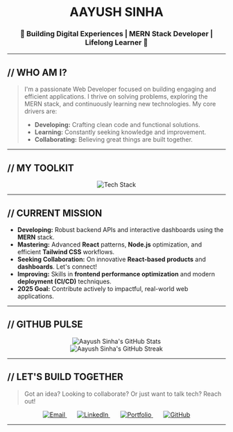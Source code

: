 <div align="center">

# AAYUSH SINHA

### 🚀 Building Digital Experiences | MERN Stack Developer | Lifelong Learner 🚀

</div>

***

## // WHO AM I?

> I'm a passionate Web Developer focused on building engaging and efficient applications. I thrive on solving problems, exploring the MERN stack, and continuously learning new technologies. My core drivers are:
>
> * **Developing:** Crafting clean code and functional solutions.
> * **Learning:** Constantly seeking knowledge and improvement.
> * **Collaborating:** Believing great things are built together.

***

## // MY TOOLKIT

<p align="center">
  <img src="https://skillicons.dev/icons?i=html,css,js,react,nodejs,express,mongodb,tailwind,python,git&theme=merko&perline=10" alt="Tech Stack"/>
</p>

***

## // CURRENT MISSION

* **Developing:** Robust backend APIs and interactive dashboards using the **MERN** stack.
* **Mastering:** Advanced **React** patterns, **Node.js** optimization, and efficient **Tailwind CSS** workflows.
* **Seeking Collaboration:** On innovative **React-based products** and **dashboards**. Let's connect!
* **Improving:** Skills in **frontend performance optimization** and modern **deployment (CI/CD)** techniques.
* **2025 Goal:** Contribute actively to impactful, real-world web applications.

***

## // GITHUB PULSE

<p align="center">
  <img src="https://github-readme-stats.vercel.app/api?username=Aayushsinha09&theme=merko&hide_border=false&include_all_commits=true&count_private=false&show_icons=true" alt="Aayush Sinha's GitHub Stats"/>
  <br/>
  <img src="https://github-readme-streak-stats.herokuapp.com/?user=Aayushsinha09&theme=merko&hide_border=false" alt="Aayush Sinha's GitHub Streak"/>
</p>

***

## // LET'S BUILD TOGETHER

> Got an idea? Looking to collaborate? Or just want to talk tech? Reach out!

<p align="center">
  <a href="mailto:sinhaaayush2001@gmail.com" target="_blank" style="margin: 0 12px;">
    <img src="https://img.shields.io/badge/Email-c71610?style=for-the-badge&logo=gmail&logoColor=white" alt="Email">
  </a>
  <a href="https://www.linkedin.com/in/aayush-sinha-1a1a4b1a5/" target="_blank" style="margin: 0 12px;">
    <img src="https://img.shields.io/badge/LinkedIn-0077B5?style=for-the-badge&logo=linkedin&logoColor=white" alt="LinkedIn">
  </a>
  <a href="https://aayushsinhaportfolio.netlify.app" target="_blank" style="margin: 0 12px;">
    <img src="https://img.shields.io/badge/Portfolio-00C896?style=for-the-badge&logo=google-chrome&logoColor=white" alt="Portfolio">
  </a>
  <a href="https://github.com/Aayushsinha09" target="_blank" style="margin: 0 12px;">
    <img src="https://img.shields.io/badge/GitHub-181717?style=for-the-badge&logo=github&logoColor=white" alt="GitHub">
  </a>
</p>

***
